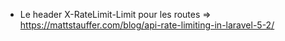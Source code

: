 - Le header X-RateLimit-Limit pour les routes => https://mattstauffer.com/blog/api-rate-limiting-in-laravel-5-2/